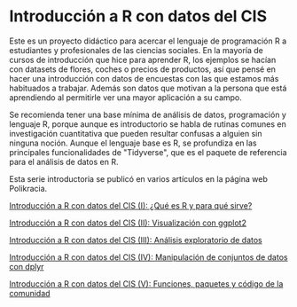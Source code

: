 # **Introducción a R con datos del CIS**

Este es un proyecto didáctico para acercar el lenguaje de programación R a estudiantes y profesionales de las ciencias sociales. En la mayoría de cursos de introducción que hice para aprender R, los ejemplos se hacían con datasets de flores, coches o precios de productos, así que pensé en hacer una introducción con datos de encuestas con las que estamos más habituados a trabajar. Además son datos que motivan a la persona que está aprendiendo al permitirle ver una mayor aplicación a su campo.

Se recomienda tener una base mínima de análisis de datos, programación y lenguaje R, porque aunque es introductorio se habla de rutinas comunes en investigación cuantitativa que pueden resultar confusas a alguien sin ninguna noción. Aunque el lenguaje base es R, se profundiza en las principales funcionalidades de "Tidyverse", que es el paquete de referencia para el análisis de datos en R.

Esta serie introductoria se publicó en varios artículos en la página web Polikracia.

[Introducción a R con datos del CIS (I): ¿Qué es R y para qué sirve?](https://polikracia.com/introduccion-a-r-con-datos-del-cis-i/)

[Introducción a R con datos del CIS (II): Visualización con ggplot2](https://polikracia.com/introduccion-r-datos-cis-ggplot2/)

[Introducción a R con datos del CIS (III): Análisis exploratorio de datos](https://polikracia.com/introduccion-r-datos-cis-iii-analisis-exploratorio/)

[Introducción a R con datos del CIS (IV): Manipulación de conjuntos de datos con dplyr](https://polikracia.com/introduccion-a-r-con-datos-del-cis-iv-manipulacion-de-conjuntos-de-datos-con-dplyr/)

[Introducción a R con datos del CIS (V): Funciones, paquetes y código de la comunidad](https://polikracia.com/introduccion-r-con-datos-cis-v-funciones-paquetes-y-codigo/)

